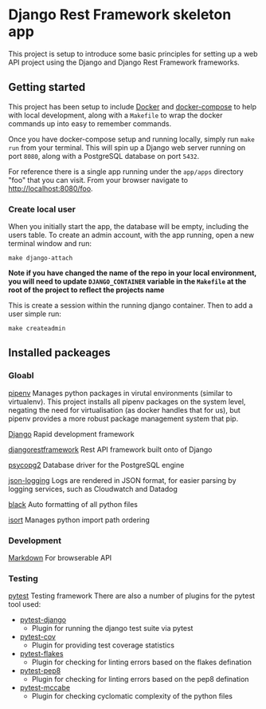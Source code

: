 # Django Rest Framework skeleton app

This project is setup to introduce some basic principles for setting up a web API project using the Django and Django Rest Framework frameworks.

## Getting started

This project has been setup to include [Docker](https://docs.docker.com/install/#server) and [docker-compose](https://docs.docker.com/compose/install/) to help with local development, along with a `Makefile` to wrap the docker commands up into easy to remember commands.

Once you have docker-compose setup and running locally, simply run `make run` from your terminal.
This will spin up a Django web server running on port `8080`, along with a PostgreSQL database on port `5432`.

For reference there is a single app running under the `app/apps` directory "foo" that you can visit. From your browser navigate to [http://localhost:8080/foo](http://localhost:8080/foo).

### Create local user

When you initially start the app, the database will be empty, including the users table.
To create an admin account, with the app running, open a new terminal window and run:

    make django-attach

**Note if you have changed the name of the repo in your local environment, you will need to update `DJANGO_CONTAINER` variable in the `Makefile` at the root of the project to reflect the projects name**

This is create a session within the running django container. Then to add a user simple run:

    make createadmin

## Installed packeages

### Gloabl
[pipenv](https://docs.pipenv.org/en/latest/)
Manages python packages in virutal environments (similar to virtualenv).
This project installs all pipenv packages on the system level, negating the need for virtualisation (as docker handles that for us),
but pipenv provides a more robust package management system that pip.

[Django](https://docs.djangoproject.com)
Rapid development framework

[djangorestframework](https://www.django-rest-framework.org)
Rest API framework built onto of Django

[psycopg2](http://initd.org/psycopg/docs/)
Database driver for the PostgreSQL engine

[json-logging](https://github.com/thangbn/json-logging-python)
Logs are rendered in JSON format, for easier parsing by logging services, such as Cloudwatch and Datadog

[black](https://github.com/python/black)
Auto formatting of all python files

[isort](https://readthedocs.org/projects/isort/)
Manages python import path ordering

### Development
[Markdown](https://python-markdown.github.io/)
For browserable API

### Testing
[pytest](https://docs.pytest.org/en/latest/)
Testing framework
There are also a number of plugins for the pytest tool used:
* [pytest-django](https://pytest-django.readthedocs.io/en/latest/)
  * Plugin for running the django test suite via pytest
* [pytest-cov](https://github.com/pytest-dev/pytest-cov)
  * Plugin for providing test coverage statistics
* [pytest-flakes](https://github.com/fschulze/pytest-flakes)
  * Plugin for checking for linting errors based on the flakes defination
* [pytest-pep8](https://bitbucket.org/pytest-dev/pytest-pep8)
  * Plugin for checking for linting errors based on the pep8 defination
* [pytest-mccabe](https://github.com/The-Compiler/pytest-mccabe)
  * Plugin for checking cyclomatic complexity of the python files
